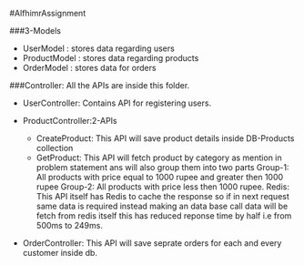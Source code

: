 #AlfhimrAssignment

###3-Models
- UserModel : stores data regarding users
- ProductModel : stores data regarding products
- OrderModel : stores data for orders

###Controller:
All the APIs are inside this folder.
- UserController: Contains API for registering users.
- ProductController:2-APIs 
    - CreateProduct: This API will save product details inside DB-Products collection
    - GetProduct: This API will fetch product by category as mention in problem statement ans will also group them into two parts
          Group-1: All products with price equal to 1000 rupee and greater then 1000 rupee
          Group-2:  All products with price less then 1000 rupee.
          Redis: This API itself has Redis to cache the response so if in next request same data is required instead making an data base call data will be fetch from redis itself this has reduced reponse time by half i.e from 500ms to 249ms.
                     
- OrderController: This API will save seprate orders for each and every customer inside db.
